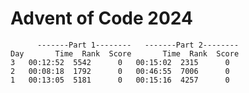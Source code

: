 # Advent of Code 2024

          -------Part 1--------   -------Part 2--------
    Day       Time  Rank  Score       Time  Rank  Score
    3   00:12:52  5542      0   00:15:02  2315      0
    2   00:08:18  1792      0   00:46:55  7006      0
    1   00:13:05  5181      0   00:15:16  4257      0

